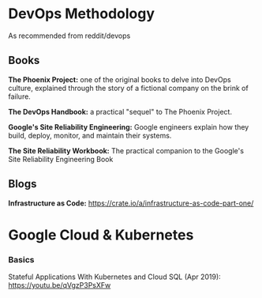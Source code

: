 # DevOps Methodology
As recommended from reddit/devops

## Books
**The Phoenix Project:** one of the original books to delve into DevOps culture, explained through the story of a fictional company on the brink of failure.

**The DevOps Handbook:** a practical "sequel" to The Phoenix Project.

**Google's Site Reliability Engineering:** Google engineers explain how they build, deploy, monitor, and maintain their systems.

**The Site Reliability Workbook:** The practical companion to the Google's Site Reliability Engineering Book

## Blogs
**Infrastructure as Code:** https://crate.io/a/infrastructure-as-code-part-one/

# Google Cloud & Kubernetes
### Basics
Stateful Applications With Kubernetes and Cloud SQL (Apr 2019): https://youtu.be/qVgzP3PsXFw

